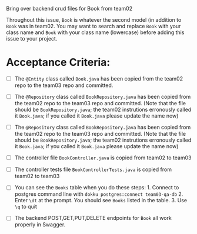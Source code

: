 Bring over backend crud files for Book from team02

Throughout this issue, `Book` is whatever the second model (in addition to `Book` was in team02.  You may want to search and replace `Book` with your class name and `Book` with your class name (lowercase) before adding this issue to your project.

# Acceptance Criteria:

- [ ] The `@Entity` class called `Book.java` has been copied from the team02 repo to the team03 repo and committed.
- [ ] The `@Repository` class called `BookRepository.java` has been copied from the team02 repo to the team03 repo and committed.  (Note that the file should be `BookRepository.java`; the team02 instrutions erronously called it `Book.java`; if you called it `Book.java` please update the name now)
- [ ] The `@Repository` class called `BookRepository.java` has been copied from the team02 repo to the team03 repo and committed.  (Note that the file should be `BookRepository.java`; the team02 instrutions erronously called it `Book.java`; if you called it `Book.java` please update the name now)
- [ ] The controller file `BookController.java` is copied from team02 to team03
- [ ] The controller tests file `BookControllerTests.java` is copied from team02 to team03

- [ ] You can see the `Books` table when you do these steps:
      1. Connect to postgres command line with 
         ```
         dokku postgres:connect team03-qa-db
         ```
      2. Enter `\dt` at the prompt. You should see
         `Books` listed in the table.
      3. Use `\q` to quit

- [ ] The backend POST,GET,PUT,DELETE endpoints for `Book` all work properly in Swagger.

